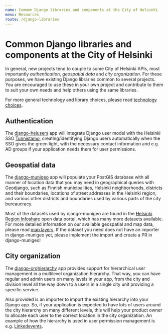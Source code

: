 ```yaml
---
name: Common Django libraries and components at the City of Helsinki
menu: Resources
route: /django-libraries
---
```


# Common Django libraries and components at the City of Helsinki

In general, new projects tend to couple to some City of Helsinki APIs, most importantly *authentication*,
*geospatial data* and *city organization*. For these purposes, we have existing Django libraries common
to several projects. You are encouraged to use these in your own project and contribute to them to suit
your own needs and help others using the same libraries.

For more general technology and library choices, please read [technology choices](/technology-choices).

## Authentication

The [django-helusers](https://github.com/City-of-Helsinki/django-helusers) app will integrate Django user
model with the Helsinki SSO [Tunnistamo](/authentication), creating/identifying Django users automatically when the
SSO gives the green light, with the necessary contact information and e.g. AD groups if your application
needs them for user permissions.

## Geospatial data

The [django-munigeo](https://github.com/City-of-Helsinki/django-munigeo) app will populate your PostGIS
database with all manner of location data that you may need in geographical queries with Geodjango, such
as Finnish municipalities, Helsinki neighborhoods, districts and their boundaries, locations of street
addresses in the Helsinki region, and various other districts and boundaries used by various parts of the
city bureaucracy.

Most of the datasets used by django-munigeo are found in the [Helsinki Region Infoshare](https://www.hri.fi)
open data portal, which has many more datasets available. For more detailed information on our available
geospatial and map data, please read [map layers](/maps). If the dataset you need does not have an importer
in django-munigeo yet, please implement the import and create a PR in django-munigeo!

## City organization

The [django-orghierarchy](https://github.com/City-of-Helsinki/django-orghierarchy) app provides support
for hierarchical user management in a multilevel organization hierarchy. That way, you can have regular and
admin users on many levels in your app, from the city and division level all the way down to a users in a 
single city unit providing a specific service.

Also provided is an importer to import the existing hierarchy into your Django app. So, if your application
is expected to have lots of users around the city hierarchy on many different levels, this will help your
product owner to allocate each user to the correct location in the city organization. An example of how
the hierarchy is used in user permission management is e.g. [Linkedevents](https://github.com/City-of-Helsinki/linkedevents).
